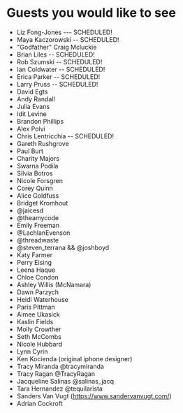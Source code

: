# Guests you would like to see

* Liz Fong-Jones  --- SCHEDULED!
* Maya Kaczorowski -- SCHEDULED!
* "Godfather" Craig Mcluckie
* Brian Liles -- SCHEDULED!
* Rob Szumski -- SCHEDULED!
* Ian Coldwater -- SCHEDULED!
* Erica Parker -- SCHEDULED!
* Larry Pruss  -- SCHEDULED!
* David Egts
* Andy Randall 
* Julia Evans
* Idit Levine 
* Brandon Phillips
* Alex Polvi
* Chris Lentricchia -- SCHEDULED!
* Gareth Rushgrove
* Paul Burt
* Charity Majors
* Swarna Podila
* Silvia Botros
* Nicole Forsgren
* Corey Quinn
* Alice Goldfuss
* Bridget Kromhout
* @jaicesd
* @theamycode
* Emily Freeman
* @LachlanEvenson
* @threadwaste
* @steven_terrana && @joshboyd 
* Katy Farmer
* Perry Eising
* Leena Haque
* Chloe Condon
* Ashley Willis (McNamara)
* Dawn Parzych
* Heidi Waterhouse
* Paris Pittman
* Aimee Ukasick
* Kaslin Fields
* Molly Crowther
* Seth McCombs
* Nicole Hubbard
* Lynn Cyrin
* Ken Kocienda (original iphone designer)
* Tracy Miranda @tracymiranda
* Tracy Ragan @TracyRagan
* Jacqueline Salinas @salinas_jacq
* Tara Hernandez @tequilarista
* Sanders Van Vugt (https://www.sandervanvugt.com/)
* Adrian Cockroft
